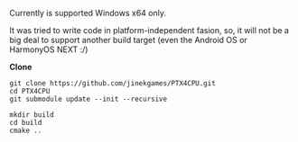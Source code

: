 Currently is supported Windows x64 only.

It was tried to write code in platform-independent fasion, so, it will not be a big deal to support another build target (even the Android OS or HarmonyOS NEXT :/)

**Clone**

```
git clone https://github.com/jinekgames/PTX4CPU.git
cd PTX4CPU
git submodule update --init --recursive
```

```
mkdir build
cd build
cmake ..
```

